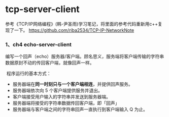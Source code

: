 # tcp-server-client
参考《TCP/IP网络编程》(韩-尹圣雨)学习笔记，将里面的参考代码重新用c++复现了一下。
https://github.com/riba2534/TCP-IP-NetworkNote

### 1、ch4 echo-server-client

​	编写一个回声（echo）服务器/客户端。顾名思义，服务端将客户端传输的字符串数据原封不动的传回客户端，就像回声一样。

​	程序运行的基本方式：

- 服务器端在**同一时刻只与一个客户端相连**，并提供回声服务。
- 服务器端依次向 5 个客户端提供服务并退出。
- 客户端接受用户输入的字符串并发送到服务器端。
- 服务器端将接受的字符串数据传回客户端，即「回声」
- 服务器端与客户端之间的字符串回声一直执行到客户端输入 Q 为止。

  


